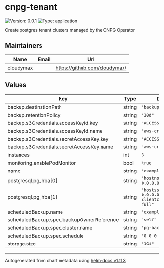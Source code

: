 # cnpg-tenant

![Version: 0.0.1](https://img.shields.io/badge/Version-0.0.1-informational?style=flat-square) ![Type: application](https://img.shields.io/badge/Type-application-informational?style=flat-square)

Create postgres tenant clusters managed by the CNPG Operator

## Maintainers

| Name | Email | Url |
| ---- | ------ | --- |
| cloudymax |  | <https://github.com/cloudymax/> |

## Values

| Key | Type | Default | Description |
|-----|------|---------|-------------|
| backup.destinationPath | string | `"backups"` |  |
| backup.retentionPolicy | string | `"30d"` |  |
| backup.s3Credentials.accessKeyId.key | string | `"ACCESS_KEY_ID"` |  |
| backup.s3Credentials.accessKeyId.name | string | `"aws-creds"` |  |
| backup.s3Credentials.secretAccessKey.key | string | `"ACCESS_SECRET_KEY"` |  |
| backup.s3Credentials.secretAccessKey.name | string | `"aws-creds"` |  |
| instances | int | `3` |  |
| monitoring.enablePodMonitor | bool | `true` |  |
| name | string | `"example"` |  |
| postgresql.pg_hba[0] | string | `"hostnossl all all 0.0.0.0/0 reject"` |  |
| postgresql.pg_hba[1] | string | `"hostssl all all 0.0.0.0/0 cert clientcert=verify-full"` |  |
| scheduledBackup.name | string | `"example-backup"` |  |
| scheduledBackup.spec.backupOwnerReference | string | `"self"` |  |
| scheduledBackup.spec.cluster.name | string | `"pg-backup"` |  |
| scheduledBackup.spec.schedule | string | `"0 0 0 * * *"` |  |
| storage.size | string | `"1Gi"` |  |

----------------------------------------------
Autogenerated from chart metadata using [helm-docs v1.11.3](https://github.com/norwoodj/helm-docs/releases/v1.11.3)
